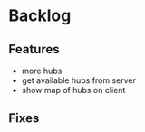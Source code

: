 # Backlog

## Features

- more hubs
- get available hubs from server
- show map of hubs on client

## Fixes

